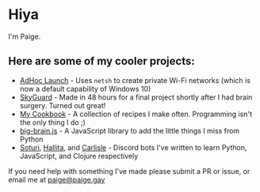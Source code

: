 # Hiya

I'm Paige.

## Here are some of my cooler projects:
- [AdHoc Launch](https://github.com/paigedotgay/AdHocLaunch) - Uses `netsh` to create private Wi-Fi networks (which is now a default capability of Windows 10)
- [SkyGuard](https://github.com/paigedotgay/SkyGuard) - Made in 48 hours for a final project shortly after I had brain surgery. Turned out great!
- [My Cookbook](https://cookbook.paige.gay) - A collection of recipes I make often. Programming isn't the only thing I do ;)
- [big-brain.js](https://github.com/paigedotgay/big-brain.js) - A JavaScript library to add the little things I miss from Python
- [Soturi](https://github.com/paigedotgay/soturi), [Hallita](https://github.com/paigedotgay/hallita), and [Carlisle](https://github.com/paigedotgay/carlisle) - Discord bots I've written to learn Python, JavaScript, and Clojure respectively  

If you need help with something I've made please submit a PR or issue, or email me at paige@paige.gay
